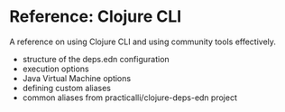 # Reference: Clojure CLI

A reference on using Clojure CLI and using community tools effectively.

* structure of the deps.edn configuration
* execution options
* Java Virtual Machine options
* defining custom aliases
* common aliases from practicalli/clojure-deps-edn project
